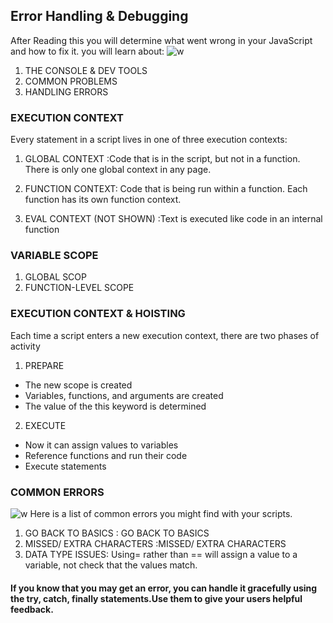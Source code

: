 ## Error Handling & Debugging
After Reading this you will determine what 
went wrong in your JavaScript and how to fix it. you will learn about: 
![w](https://res.cloudinary.com/practicaldev/image/fetch/s--Qco4wGFO--/c_imagga_scale,f_auto,fl_progressive,h_420,q_auto,w_1000/https://dev-to-uploads.s3.amazonaws.com/uploads/articles/f3meoc4rbh3xft7g8yw9.png)
1. THE CONSOLE & 
DEV TOOLS
2. COMMON 
PROBLEMS 
3. HANDLING 
ERRORS 

### EXECUTION CONTEXT 

Every statement in a script lives in one of three 
execution contexts: 
1.  GLOBAL CONTEXT :Code that is in the script, but not in a function. 
There is only one global context in any page. 

2. FUNCTION CONTEXT: Code that is being run within a function. 
Each function has its own function context.
3. EVAL CONTEXT (NOT SHOWN) :Text is executed like code in an internal function 

### VARIABLE SCOPE
1. GLOBAL SCOP
2. FUNCTION-LEVEL SCOPE
### EXECUTION CONTEXT & HOISTING
Each time a script enters a new execution context, there are two phases 
of activity
1. PREPARE
* The new scope is created 
* Variables, functions, and arguments are created 
* The value of the this keyword is determined 
2. EXECUTE 
* Now it can assign values to variables 
* Reference functions and run their code 
* Execute statements

### COMMON ERRORS
![w](https://cdn-images-1.medium.com/max/640/1*zFv75wl_zI21KdPf9IgrJQ.jpeg)
Here is a list of common errors you might find 
with your scripts. 
1. GO BACK TO BASICS : GO BACK TO BASICS
2. MISSED/ EXTRA 
CHARACTERS :MISSED/ EXTRA 
CHARACTERS
3. DATA TYPE ISSUES: Using= rather than == will assign 
a value to a variable, not check 
that the values match.


#### If you know that you may get an error, you can handle it gracefully using the try, catch, finally statements.Use them to give your users helpful feedback.